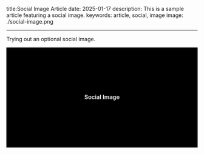 title:Social Image Article
date: 2025-01-17
description: This is a sample article featuring a social image.
keywords: article, social, image
image: ./social-image.png

---

Trying out an optional social image.

![social image](./social-image.png)
